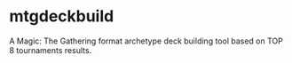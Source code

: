 # mtgdeckbuild
A Magic: The Gathering format archetype deck building tool based on TOP 8 tournaments results.
